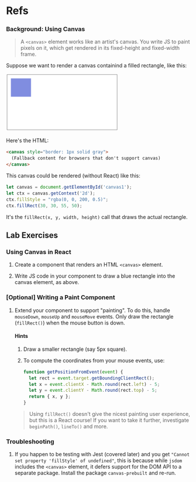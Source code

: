 # Refs

### Background: Using Canvas

> A `<canvas>` element works like an artist's canvas. You write JS to paint pixels on it, which get rendered in its fixed-height and fixed-width frame.

Suppose we want to render a canvas containind a filled rectangle, like this:

![Canvas containing blue rectangle](images/canvas-example.png)

Here's the HTML:

``` html
<canvas style="border: 1px solid gray">
  (Fallback content for browsers that don't support canvas)
</canvas>
```

This canvas could be rendered (without React) like this:

``` javascript
let canvas = document.getElementById('canvas1');
let ctx = canvas.getContext('2d');
ctx.fillStyle = "rgba(0, 0, 200, 0.5)";
ctx.fillRect(30, 30, 55, 50);
```

It's the `fillRect(x, y, width, height)` call that draws the actual rectangle.

## Lab Exercises

### Using Canvas in React

1. Create a component that renders an HTML `<canvas>` element.

2. Write JS code in your component to draw a blue rectangle into the canvas element, as above.

### [Optional] Writing a Paint Component

1. Extend your component to support "painting". To do this, handle `mouseDown`, `mouseUp` and `mouseMove` events. Only draw the rectangle (`fillRect()`) when the mouse button is down.

    #### Hints

    1. Draw a smaller rectangle (say 5px square).
    2. To compute the coordinates from your mouse events, use:

        ``` javascript
        function getPositionFromEvent(event) {
          let rect = event.target.getBoundingClientRect();
          let x = event.clientX - Math.round(rect.left) - 5;
          let y = event.clientY - Math.round(rect.top) - 5;
          return { x, y };
        }
        ```
    > Using `fillRect()` doesn't give the nicest painting user experience,
      but this is a React course! If you want to take it further,
      investigate `beginPath()`, `lineTo()` and more.

### Troubleshooting

1. If you happen to be testing with Jest (covered later) and you get `"Cannot set property 'fillStyle' of undefined"`, this is because while `jsdom` includes the `<canvas>` element, it defers support for the DOM API to a separate package. Install the package `canvas-prebuilt` and re-run.

